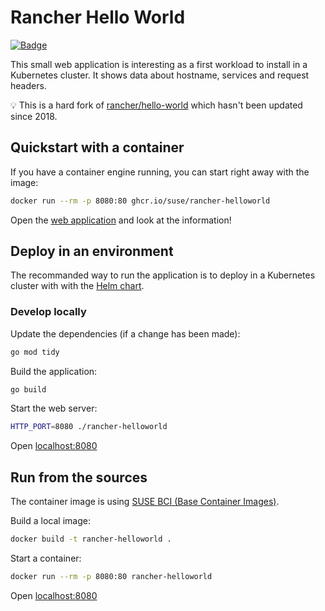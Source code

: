 # Rancher Hello World

[![Badge](https://badgen.net/static/Container%20Image/GitHub%20Packages/green)](https://github.com/SUSE/lab-setup/pkgs/container/rancher-helloworld)

This small web application is interesting as a first workload to install in a Kubernetes cluster. It shows data about hostname, services and request headers.

💡 This is a hard fork of [rancher/hello-world](https://github.com/rancher/hello-world) which hasn't been updated since 2018.

## Quickstart with a container

If you have a container engine running, you can start right away with the image:

```bash
docker run --rm -p 8080:80 ghcr.io/suse/rancher-helloworld
```

Open the [web application](http://localhost:8080/) and look at the information!

## Deploy in an environment

The recommanded way to run the application is to deploy in a Kubernetes cluster with with the [Helm chart](https://github.com/SUSE/lab-setup/tree/main/charts/rancher-helloworld).

### Develop locally

Update the dependencies (if a change has been made):

```bash
go mod tidy
```

Build the application:

```bash
go build
```

Start the web server:

````bash
HTTP_PORT=8080 ./rancher-helloworld
````

Open [localhost:8080](http://localhost:8080)

## Run from the sources

The container image is using [SUSE BCI (Base Container Images)](https://registry.suse.com/).

Build a local image:

```bash
docker build -t rancher-helloworld .
```

Start a container:

```bash
docker run --rm -p 8080:80 rancher-helloworld
```

Open [localhost:8080](http://localhost:8080)
